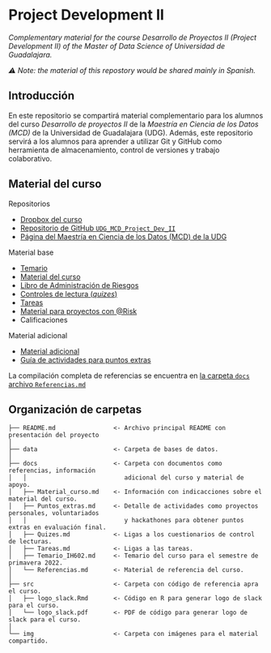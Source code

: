 # Project Development II
_Complementary material for the course Desarrollo de Proyectos II (Project Development II) of the Master of Data Science of Universidad de Guadalajara._

_⚠️ Note: the material of this repostory would be shared mainly in Spanish._

## Introducción
En este repositorio se compartirá material complementario para los alumnos del curso _Desarrollo de proyectos II_ de la _Maestría en Ciencia de los Datos (MCD)_ de la Universidad de Guadalajara (UDG). Además, este repositorio servirá a los alumnos para aprender a utilizar Git y GitHub como herramienta de almacenamiento, control de versiones y trabajo colaborativo.

## Material del curso

Repositorios
- [Dropbox del curso](https://www.dropbox.com/sh/k6klb0b4d6ab1ub/AAA4xuIyks58mnu3F4-BGedZa?dl=0)
- [Repositorio de GitHub `UDG_MCD_Project_Dev_II`](https://github.com/vcuspinera/UDG_MCD_Project_Dev_II)
- [Página del Maestría en Ciencia de los Datos (MCD) de la UDG](http://mcd.cucea.udg.mx)

Material base
- [Temario](https://github.com/vcuspinera/UDG_MCD_Project_Dev_II/blob/main/docs/Temario_IH602.pdf)
- [Material del curso](https://github.com/vcuspinera/UDG_MCD_Project_Dev_II/blob/main/docs/Material_curso.md)
- [Libro de Administración de Riesgos](https://www.dropbox.com/sh/8f30655iex1mo43/AAB7HXnhRJAixlzLRRu1h2b1a?dl=0)
- [Controles de lectura (_quizes_)](https://github.com/vcuspinera/UDG_MCD_Project_Dev_II/blob/main/docs/Quizes.md)
- [Tareas](https://github.com/vcuspinera/UDG_MCD_Project_Dev_II/blob/main/docs/Tareas.md)
- [Material para proyectos con @Risk](https://www.dropbox.com/sh/i8mcs1ccutgp891/AADvhXit2qQV20OVecyxDch-a?dl=0)
- Calificaciones

Material adicional
- [Material adicional](https://www.dropbox.com/sh/rg86msgnis2etf3/AACHdEruNH5wo_NIxW93BJxLa?dl=0)
- [Guía de actividades para puntos extras](https://github.com/vcuspinera/UDG_MCD_Project_Dev_II/blob/main/docs/Puntos_extras.md)

La compilación completa de referencias se encuentra en [la carpeta `docs` archivo `Referencias.md`](https://github.com/vcuspinera/UDG_MCD_Project_Dev_II/blob/main/docs/Referencias.md)

## Organización de carpetas
    ├── README.md                <- Archivo principal README con presentación del proyecto
    │
    ├── data                     <- Carpeta de bases de datos.
    │
    ├── docs                     <- Carpeta con documentos como referencias, información 
    │   │                           adicional del curso y material de apoyo.
    │   ├── Material_curso.md    <- Información con indicacciones sobre el material del curso.  
    │   ├── Puntos_extras.md     <- Detalle de actividades como proyectos personales, voluntariados
    │   │                           y hackathones para obtener puntos extras en evaluación final.
    │   ├── Quizes.md            <- Ligas a los cuestionarios de control de lecturas.
    │   ├── Tareas.md            <- Ligas a las tareas.
    │   ├── Temario_IH602.md     <- Temario del curso para el semestre de primavera 2022.
    │   └── Referencias.md       <- Material de referencia del curso.
    │
    ├── src                      <- Carpeta con código de referencia apra el curso.
    │   ├── logo_slack.Rmd       <- Código en R para generar logo de slack para el curso.
    │   └── logo_slack.pdf       <- PDF de código para generar logo de slack para el curso.
    │
    └── img                      <- Carpeta con imágenes para el material compartido.
